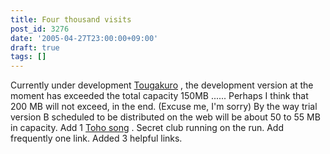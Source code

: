```yaml
---
title: Four thousand visits
post_id: 3276
date: '2005-04-27T23:00:00+09:00'
draft: true
tags: []
---
```


Currently under development [Tougakuro](https://danmaq.com/!/thA/) , the development version at the moment has exceeded the total capacity 150MB ...... Perhaps I think that 200 MB will not exceed, in the end. (Excuse me, I'm sorry) By the way trial version B scheduled to be distributed on the web will be about 50 to 55 MB in capacity. Add 1 [Toho song](https://danmaq.com/3275) . Secret club running on the run. Add frequently one link. Added 3 helpful links.

